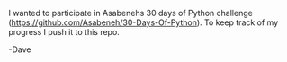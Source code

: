 I wanted to participate in Asabenehs 30 days of Python challenge (https://github.com/Asabeneh/30-Days-Of-Python).
To keep track of my progress I push it to this repo.

-Dave
